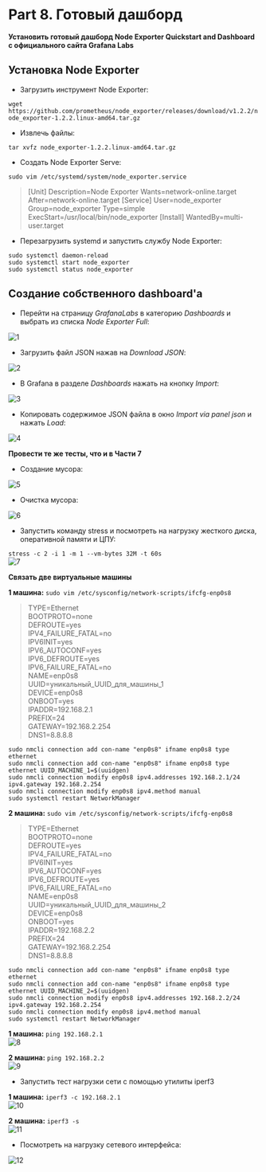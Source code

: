 # Part 8. Готовый дашборд

**Установить готовый дашборд Node Exporter Quickstart and Dashboard с официального сайта Grafana Labs**

## Установка Node Exporter

- Загрузить инструмент Node Exporter:

`wget https://github.com/prometheus/node_exporter/releases/download/v1.2.2/node_exporter-1.2.2.linux-amd64.tar.gz` <br>

- Извлечь файлы:

`tar xvfz node_exporter-1.2.2.linux-amd64.tar.gz` <br>

- Создать Node Exporter Serve:

`sudo vim /etc/systemd/system/node_exporter.service` <br>
>[Unit]
Description=Node Exporter
Wants=network-online.target
After=network-online.target
[Service]
User=node_exporter
Group=node_exporter
Type=simple
ExecStart=/usr/local/bin/node_exporter
[Install]
WantedBy=multi-user.target

- Перезагрузить systemd и запустить службу Node Exporter:

`sudo systemctl daemon-reload` <br>
`sudo systemctl start node_exporter` <br>
`sudo systemctl status node_exporter` <br>

## Создание собственного dashboard'а

- Перейти на страницу *GrafanaLabs* в категорию *Dashboards* и выбрать из списка *Node Exporter Full*:

<img src="../../misc/images/part_8/1.jpg" alt="1" />

- Загрузить файл JSON нажав на *Download JSON*:

<img src="../../misc/images/part_8/2.jpg" alt="2" />

- В Grafana в разделе *Dashboards* нажать на кнопку *Import*:

<img src="../../misc/images/part_8/3.jpg" alt="3" />

- Копировать содержимое JSON файла в окно *Import via panel json* и нажать *Load*:

<img src="../../misc/images/part_8/4.jpg" alt="4" />

**Провести те же тесты, что и в Части 7**

- Создание мусора:

<img src="../../misc/images/part_8/5.jpg" alt="5" />

- Очистка мусора:

<img src="../../misc/images/part_8/6.jpg" alt="6" />

- Запустить команду stress и посмотреть на нагрузку жесткого диска, оперативной памяти и ЦПУ:

`stress -c 2 -i 1 -m 1 --vm-bytes 32M -t 60s` <br>
<img src="../../misc/images/part_8/7.jpg" alt="7" />

**Связать две виртуальные машины**

**1 машина:** `sudo vim /etc/sysconfig/network-scripts/ifcfg-enp0s8` <br>
>TYPE=Ethernet <br>
BOOTPROTO=none <br>
DEFROUTE=yes <br>
IPV4_FAILURE_FATAL=no <br>
IPV6INIT=yes <br>
IPV6_AUTOCONF=yes <br>
IPV6_DEFROUTE=yes <br>
IPV6_FAILURE_FATAL=no <br>
NAME=enp0s8 <br>
UUID=уникальный_UUID_для_машины_1 <br>
DEVICE=enp0s8 <br>
ONBOOT=yes <br>
IPADDR=192.168.2.1 <br>
PREFIX=24 <br>
GATEWAY=192.168.2.254 <br>
DNS1=8.8.8.8

`sudo nmcli connection add con-name "enp0s8" ifname enp0s8 type ethernet` <br>
`sudo nmcli connection add con-name "enp0s8" ifname enp0s8 type ethernet UUID_MACHINE_1=$(uuidgen)` <br>
`sudo nmcli connection modify enp0s8 ipv4.addresses 192.168.2.1/24 ipv4.gateway 192.168.2.254` <br>
`sudo nmcli connection modify enp0s8 ipv4.method manual` <br>
`sudo systemctl restart NetworkManager` <br>

**2 машина:** `sudo vim /etc/sysconfig/network-scripts/ifcfg-enp0s8` <br>
>TYPE=Ethernet <br>
BOOTPROTO=none <br>
DEFROUTE=yes <br>
IPV4_FAILURE_FATAL=no <br>
IPV6INIT=yes <br>
IPV6_AUTOCONF=yes <br>
IPV6_DEFROUTE=yes <br>
IPV6_FAILURE_FATAL=no <br>
NAME=enp0s8 <br>
UUID=уникальный_UUID_для_машины_2 <br>
DEVICE=enp0s8 <br>
ONBOOT=yes <br>
IPADDR=192.168.2.2 <br>
PREFIX=24 <br>
GATEWAY=192.168.2.254 <br>
DNS1=8.8.8.8

`sudo nmcli connection add con-name "enp0s8" ifname enp0s8 type ethernet` <br>
`sudo nmcli connection add con-name "enp0s8" ifname enp0s8 type ethernet UUID_MACHINE_2=$(uuidgen)` <br>
`sudo nmcli connection modify enp0s8 ipv4.addresses 192.168.2.2/24 ipv4.gateway 192.168.2.254` <br>
`sudo nmcli connection modify enp0s8 ipv4.method manual` <br>
`sudo systemctl restart NetworkManager` <br>

**1 машина:** `ping 192.168.2.1` <br>
<img src="../../misc/images/part_8/8.jpg" alt="8" />

**2 машина:** `ping 192.168.2.2` <br>
<img src="../../misc/images/part_8/9.jpg" alt="9" />

- Запустить тест нагрузки сети с помощью утилиты iperf3

**1 машина:** `iperf3 -c 192.168.2.1` <br>
<img src="../../misc/images/part_8/10.jpg" alt="10" />

**2 машина:** `iperf3 -s` <br>
<img src="../../misc/images/part_8/11.jpg" alt="11" />

- Посмотреть на нагрузку сетевого интерфейса:

<img src="../../misc/images/part_8/12.jpg" alt="12" />